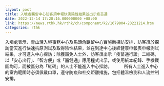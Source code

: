 ```yaml
---
layout: post
title: 入境處羈留中心訪客須申報快測陰性結果並出示疫苗通
date: 2022-12-14 17:28:16.000000000 +08:00
link: https://news.rthk.hk/rthk/ch/component/k2/1679804-20221214.htm
categories: rthk
---
```


入境處表示，青山灣入境事務中心及馬頭角羈留中心實施新探訪安排，訪客須於探訪當天進行快速抗原測試及取得陰性結果，並在到達中心後經健康申報表申報測試結果，才可進入中心探訪；除獲豁免人士外，訪客須出示「疫苗通行證」二維碼，以「安心出行」、「智方便」或「醫健通」應用程式出示，或使用紙本紀錄、手機截圖均可，而被區分為「紅碼」的人士不能進入中心探訪。
　　 
所有人士進入中心的室內範圍時必須佩戴口罩，遵守防疫和社交距離措施，包括體溫檢測和人流控制安排。
